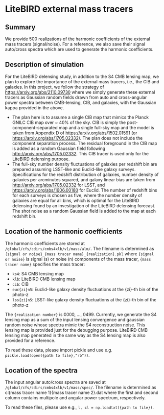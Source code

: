 LiteBIRD external mass tracers
=======================================

## Summary
We provide 500 realizations of the harmonic coefficients of the external mass tracers (signal/noise). 
For a reference, we also save their signal auto/cross spectra which are used to generate the harmonic coefficients. 

## Description of simulation
For the LiteBIRD delensing study, in addition to the S4 CMB lensing map, we plan to explore the importance of the external mass tracers, i.e., 
the CIB and galaxies. In this project, we follow the strategy of https://arxiv.org/abs/2110.09730 where we simply generate these external tracers 
as Gaussian random fields drawn from auto and cross-angular power spectra between CMB-lensing, CIB, and galaxies, with the Gaussian kappa provided in the above. 

 * The plan here is to assume a single CIB map that mimics the Planck GNILC CIB map over ~ 40% of the sky. CIB is simply the post-component-separated map and 
 a single full-sky map and the model is taken from Appendix D of https://arxiv.org/abs/1502.01591 (or https://arxiv.org/abs/1705.02332). 
 The plan does not include the component separation process. 
 The residual foreground in the CIB map is added as a random Gaussian field following http://arxiv.org/abs/1705.02332. 
 This CIB tracer is used only for the LiteBIRD delensing purpose.
 * The full-sky number density fluctuations of galaxies per redshift bin are prepared assuming LSST-like and Euclid-like galaxy surveys. 
 Specifications for the redshift distribution of galaxies, number density of galaxies per arcminutes squared, 
 and galaxy linear bias are taken from http://arxiv.org/abs/1705.02332 for LSST, and https://arxiv.org/abs/1606.00180 for Euclid. 
 The number of redshift bins for each surveys is chosen as five, where the number density of galaxies are equal for all bins, 
 which is optimal for the LiteBIRD delensing found by an investigation of the LiteBIRD delensing forecast. 
 The shot noise as a random Gaussian field is added to the map at each redshift bin. 


## Location of the harmonic coefficients
The harmonic coefficients are stored at `/global/cfs/cdirs/cmbs4xlb/v1/mass/alm/`. 
The filename is determined as `{signal or noise}_{mass tracer name}_{realization}.pkl` where 
`{signal or noise}` is signal (s) or noise (n) components of the mass tracer, `{mass tracer name}` specifies the mass tracer: 

 * `ks4`: S4 CMB lensing map
 * `klb`: LiteBIRD CMB lensing map
 * `cib`: CIB
 * `euc{zi}n5`: Euclid-like galaxy density fluctuations at the {zi}-th bin of the photo-z
 * `lss{zi}n5`: LSST-like galaxy density fluctuations at the {zi}-th bin of the photo-z

The `{realization number}` is 0000, ..., 0499. 
Currently, we generate the S4 lensing map as a sum of the input lensing convergence and gaussian random noise whose spectra mimic the S4 reconstruction noise. 
This lensing map is provided just for the debugging purpose. 
LiteBIRD CMB lensing map generated in the same way as the S4 lensing map is also provided for a reference. 

To read these data, please import pickle and use e.g. `pickle.load(open({path to file},"rb"))`.

## Location of the spectra

The input angular auto/cross spectra are saved at `/global/cfs/cdirs/cmbs4xlb/v1/mass/spec/`. 
The filename is determined as cl{mass tracer name 1}{mass tracer name 2}.dat where the first and second column contains multipole and angular power spectrum, respectively. 

To read these files, please use e.g., `l, cl = np.loadtxt({path to file})`. 




